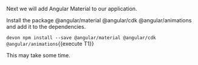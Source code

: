 Next we will add Angular Material to our application.





Install the package @angular/material @angular/cdk @angular/animations and add it to the dependencies.

`devon npm install --save @angular/material @angular/cdk @angular/animations`{{execute T1}}


This may take some time.

